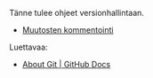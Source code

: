Tänne tulee ohjeet versionhallintaan.

- [Muutosten kommentointi](./muutosten_kommentointi.md)

Luettavaa:
- [About Git | GitHub Docs](https://docs.github.com/en/get-started/using-git/about-git)
